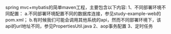 spring mvc+mybatis的简单maven工程，主要包含以下内容:
1、不同部署环境不同配置：
	a.不同部署环境配置不同的数据库连接，参见study-example-web的pom.xml；
	b.有时候我们可能会调用其他系统的api，然而不同部署环境下，该api的url地址不同，参见PropertiesUtil.java
2、aop事务配置
3、定时任务

